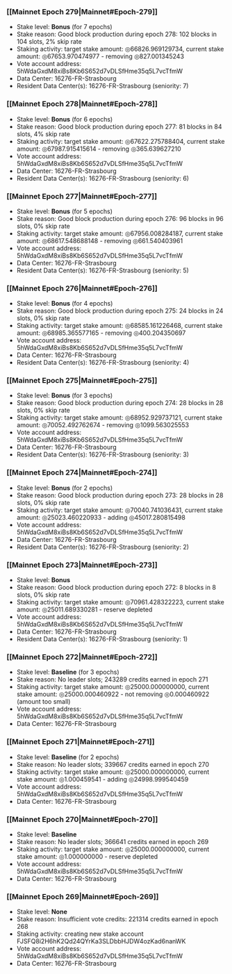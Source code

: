 ### [[Mainnet Epoch 279|Mainnet#Epoch-279]]
* Stake level: **Bonus** (for 7 epochs)
* Stake reason: Good block production during epoch 278: 102 blocks in 104 slots, 2% skip rate
* Staking activity: target stake amount: ◎66826.969129734, current stake amount: ◎67653.970474977 - removing ◎827.001345243
* Vote account address: 5hWdaGxdM8xiBs8Kb6S652d7vDLSfHme35q5L7vcTfmW
* Data Center: 16276-FR-Strasbourg
* Resident Data Center(s): 16276-FR-Strasbourg (seniority: 7)
### [[Mainnet Epoch 278|Mainnet#Epoch-278]]
* Stake level: **Bonus** (for 6 epochs)
* Stake reason: Good block production during epoch 277: 81 blocks in 84 slots, 4% skip rate
* Staking activity: target stake amount: ◎67622.275788404, current stake amount: ◎67987.915415614 - removing ◎365.639627210
* Vote account address: 5hWdaGxdM8xiBs8Kb6S652d7vDLSfHme35q5L7vcTfmW
* Data Center: 16276-FR-Strasbourg
* Resident Data Center(s): 16276-FR-Strasbourg (seniority: 6)
### [[Mainnet Epoch 277|Mainnet#Epoch-277]]
* Stake level: **Bonus** (for 5 epochs)
* Stake reason: Good block production during epoch 276: 96 blocks in 96 slots, 0% skip rate
* Staking activity: target stake amount: ◎67956.008284187, current stake amount: ◎68617.548688148 - removing ◎661.540403961
* Vote account address: 5hWdaGxdM8xiBs8Kb6S652d7vDLSfHme35q5L7vcTfmW
* Data Center: 16276-FR-Strasbourg
* Resident Data Center(s): 16276-FR-Strasbourg (seniority: 5)
### [[Mainnet Epoch 276|Mainnet#Epoch-276]]
* Stake level: **Bonus** (for 4 epochs)
* Stake reason: Good block production during epoch 275: 24 blocks in 24 slots, 0% skip rate
* Staking activity: target stake amount: ◎68585.161226468, current stake amount: ◎68985.365577165 - removing ◎400.204350697
* Vote account address: 5hWdaGxdM8xiBs8Kb6S652d7vDLSfHme35q5L7vcTfmW
* Data Center: 16276-FR-Strasbourg
* Resident Data Center(s): 16276-FR-Strasbourg (seniority: 4)
### [[Mainnet Epoch 275|Mainnet#Epoch-275]]
* Stake level: **Bonus** (for 3 epochs)
* Stake reason: Good block production during epoch 274: 28 blocks in 28 slots, 0% skip rate
* Staking activity: target stake amount: ◎68952.929737121, current stake amount: ◎70052.492762674 - removing ◎1099.563025553
* Vote account address: 5hWdaGxdM8xiBs8Kb6S652d7vDLSfHme35q5L7vcTfmW
* Data Center: 16276-FR-Strasbourg
* Resident Data Center(s): 16276-FR-Strasbourg (seniority: 3)
### [[Mainnet Epoch 274|Mainnet#Epoch-274]]
* Stake level: **Bonus** (for 2 epochs)
* Stake reason: Good block production during epoch 273: 28 blocks in 28 slots, 0% skip rate
* Staking activity: target stake amount: ◎70040.741036431, current stake amount: ◎25023.460220933 - adding ◎45017.280815498
* Vote account address: 5hWdaGxdM8xiBs8Kb6S652d7vDLSfHme35q5L7vcTfmW
* Data Center: 16276-FR-Strasbourg
* Resident Data Center(s): 16276-FR-Strasbourg (seniority: 2)
### [[Mainnet Epoch 273|Mainnet#Epoch-273]]
* Stake level: **Bonus**
* Stake reason: Good block production during epoch 272: 8 blocks in 8 slots, 0% skip rate
* Staking activity: target stake amount: ◎70961.428322223, current stake amount: ◎25011.689330281 - reserve depleted
* Vote account address: 5hWdaGxdM8xiBs8Kb6S652d7vDLSfHme35q5L7vcTfmW
* Data Center: 16276-FR-Strasbourg
* Resident Data Center(s): 16276-FR-Strasbourg (seniority: 1)
### [[Mainnet Epoch 272|Mainnet#Epoch-272]]
* Stake level: **Baseline** (for 3 epochs)
* Stake reason: No leader slots; 243289 credits earned in epoch 271
* Staking activity: target stake amount: ◎25000.000000000, current stake amount: ◎25000.000460922 - not removing ◎0.000460922 (amount too small)
* Vote account address: 5hWdaGxdM8xiBs8Kb6S652d7vDLSfHme35q5L7vcTfmW
* Data Center: 16276-FR-Strasbourg
### [[Mainnet Epoch 271|Mainnet#Epoch-271]]
* Stake level: **Baseline** (for 2 epochs)
* Stake reason: No leader slots; 339667 credits earned in epoch 270
* Staking activity: target stake amount: ◎25000.000000000, current stake amount: ◎1.000459541 - adding ◎24998.999540459
* Vote account address: 5hWdaGxdM8xiBs8Kb6S652d7vDLSfHme35q5L7vcTfmW
* Data Center: 16276-FR-Strasbourg
### [[Mainnet Epoch 270|Mainnet#Epoch-270]]
* Stake level: **Baseline**
* Stake reason: No leader slots; 366641 credits earned in epoch 269
* Staking activity: target stake amount: ◎25000.000000000, current stake amount: ◎1.000000000 - reserve depleted
* Vote account address: 5hWdaGxdM8xiBs8Kb6S652d7vDLSfHme35q5L7vcTfmW
* Data Center: 16276-FR-Strasbourg
### [[Mainnet Epoch 269|Mainnet#Epoch-269]]
* Stake level: **None**
* Stake reason: Insufficient vote credits: 221314 credits earned in epoch 268
* Staking activity: creating new stake account FJSFQ8i2H6hK2Qd24QYrKa3SLDbbHJDW4ozKad6nanWK
* Vote account address: 5hWdaGxdM8xiBs8Kb6S652d7vDLSfHme35q5L7vcTfmW
* Data Center: 16276-FR-Strasbourg